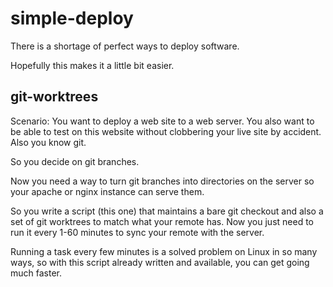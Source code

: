 # simple-deploy

There is a shortage of perfect ways to deploy software.

Hopefully this makes it a little bit easier.

## git-worktrees

Scenario: You want to deploy a web site to a web server. You also want
to be able to test on this website without clobbering your live site by
accident. Also you know git.

So you decide on git branches.

Now you need a way to turn git branches into directories on the server so
your apache or nginx instance can serve them.

So you write a script (this one) that maintains a bare git checkout and also
a set of git worktrees to match what your remote has. Now you just need to
run it every 1-60 minutes to sync your remote with the server.

Running a task every few minutes is a solved problem on Linux in so many
ways, so with this script already written and available, you can get going
much faster.
